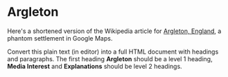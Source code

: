 # Argleton
Here's a shortened version of the Wikipedia article for [Argleton, England](https://en.wikipedia.org/wiki/Argleton), a phantom settlement in Google Maps.

Convert this plain text (in editor) into a full HTML document with headings and paragraphs. The first heading **Argleton** should be a level 1 heading, **Media Interest** and **Explanations** should be level 2 headings.
